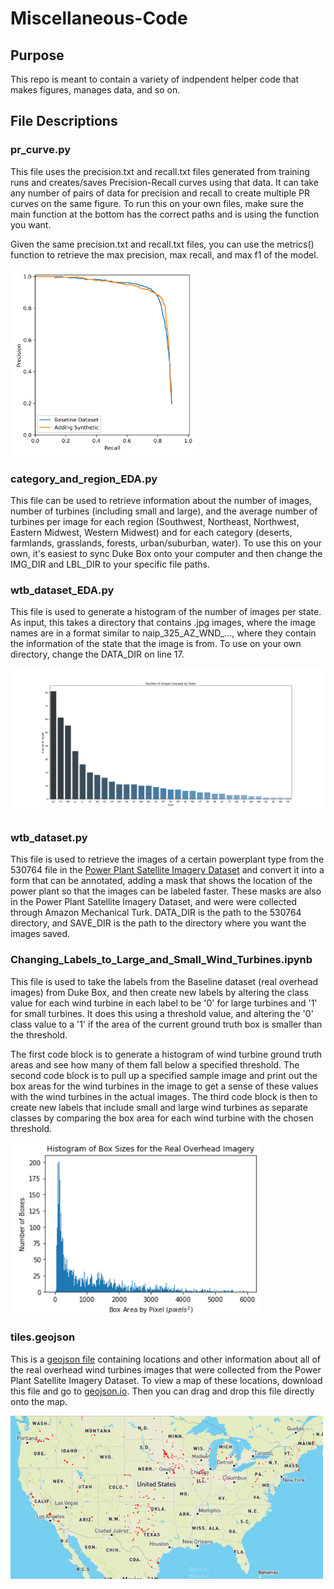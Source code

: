# Miscellaneous-Code

## Purpose
This repo is meant to contain a variety of indpendent helper code that makes figures, manages data, and so on.

## File Descriptions
### pr_curve.py
This file uses the precision.txt and recall.txt files generated from training runs and creates/saves Precision-Recall curves using that data. It can take any number of pairs of data for precision and recall to create multiple PR curves on the same figure. To run this on your own files, make sure the main function at the bottom has the correct paths and is using the function you want.

Given the same precision.txt and recall.txt files, you can use the metrics() function to retrieve the max precision, max recall, and max f1 of the model.

<img src="figures/PR_curve.png" width="300">

### category_and_region_EDA.py
This file can be used to retrieve information about the number of images, number of turbines (including small and large), and the average number of turbines per image for each region (Southwest, Northeast, Northwest, Eastern Midwest, Western Midwest) and for each category (deserts, farmlands, grasslands, forests, urban/suburban, water). To use this on your own, it's easiest to sync Duke Box onto your computer and then change the IMG_DIR and LBL_DIR to your specific file paths.

### wtb_dataset_EDA.py
This file is used to generate a histogram of the number of images per state. As input, this takes a directory that contains .jpg images, where the image names are in a format similar to naip_325_AZ_WND_..., where they contain the information of the state that the image is from. To use on your own directory, change the DATA_DIR on line 17.

<img src="figures/images_per_state.png" width="500">

### wtb_dataset.py
This file is used to retrieve the images of a certain powerplant type from the 530764 file in the [Power Plant Satellite Imagery Dataset](https://figshare.com/articles/Power_Plant_Satellite_Imagery_Dataset/5307364) and convert it into a form that can be annotated, adding a mask that shows the location of the power plant so that the images can be labeled faster. These masks are also in the Power Plant Satellite Imagery Dataset, and were were collected through Amazon Mechanical Turk. DATA_DIR is the path to the 530764 directory, and SAVE_DIR is the path to the directory where you want the images saved.

### Changing_Labels_to_Large_and_Small_Wind_Turbines.ipynb
This file is used to take the labels from the Baseline dataset (real overhead images) from Duke Box, and then create new labels by altering the class value for each wind turbine in each label to be '0' for large turbines and '1' for small turbines. It does this using a threshold value, and altering the '0' class value to a '1' if the area of the current ground truth box is smaller than the threshold.

The first code block is to generate a histogram of wind turbine ground truth areas and see how many of them fall below a specified threshold. The second code block is to pull up a specified sample image and print out the box areas for the wind turbines in the image to get a sense of these values with the wind turbines in the actual images. The third code block is then to create new labels that include small and large wind turbines as separate classes by comparing the box area for each wind turbine with the chosen threshold.

<img src="figures/histogram_of_bounding_box_areas.png" width="400">

### tiles.geojson
This is a [geojson file](https://en.wikipedia.org/wiki/GeoJSON) containing locations and other information about all of the real overhead wind turbines images that were collected from the Power Plant Satellite Imagery Dataset. To view a map of these locations, download this file and go to [geojson.io](https://geojson.io/). Then you can drag and drop this file directly onto the map.

<img src="figures/map_of_wnd_image_locations.PNG" width="500">
